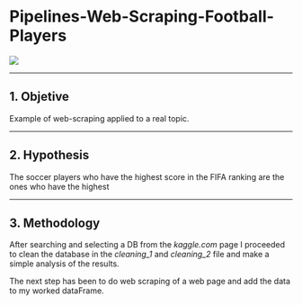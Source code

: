 # Pipelines-Web-Scraping-Football-Players

![](https://www.antevenio.com/wp-content/uploads/2019/03/web.jpeg)

-----------------------------
## 1. Objetive

Example of web-scraping applied to a real topic.

-----------------------------

## 2. Hypothesis

The soccer players who have the highest score in the FIFA ranking are the ones who have the highest

-----------------------------

## 3. Methodology

After searching and selecting a DB from the *kaggle.com* page I proceeded to clean the database in the *cleaning_1* and *cleaning_2* file and make a simple analysis of the results.

The next step has been to do web scraping of a web page and add the data to my worked dataFrame.
